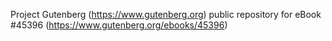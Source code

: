 Project Gutenberg (https://www.gutenberg.org) public repository for eBook #45396 (https://www.gutenberg.org/ebooks/45396)
